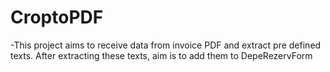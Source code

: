 # CroptoPDF
-This project aims to receive data from invoice PDF and extract pre defined texts. After extracting these texts, aim is to add them to DepeRezervForm
